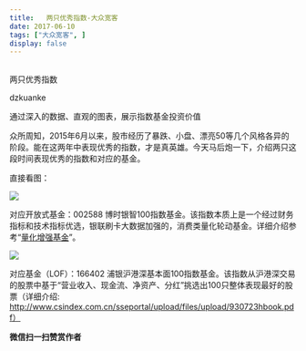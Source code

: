 ```yaml
---
title:   两只优秀指数-大众宽客
date: 2017-06-10
tags: ["大众宽客", ]
display: false
---
```



## 



两只优秀指数




dzkuanke




通过深入的数据、直观的图表，展示指数基金投资价值


众所周知，2015年6月以来，股市经历了暴跌、小盘、漂亮50等几个风格各异的阶段。能在这两年中表现优秀的指数，才是真英雄。今天马后炮一下，介绍两只这段时间表现优秀的指数和对应的基金。



直接看图：

<img data-s="300,640" data-type="jpeg" src="http://mmbiz.qpic.cn/mmbiz_jpg/PKw3FQPmhIhFHGYLEQiaVaePibJkldsEJ9s3dN52JJhrVqsmrxZKmtaKFyDSUwAokWCDkjtYbItbkxoCEwicFZOHg/0?wx_fmt=jpeg" style="" data-ratio="1.0971428571428572" data-w="875"/>

对应开放式基金：002588 博时银智100指数基金。该指数本质上是一个经过财务指标和技术指标优选，银联刷卡大数据加强的，消费类量化轮动基金。详细介绍参考“[量化增强基金](http://mp.weixin.qq.com/s?__biz=MzAwMTc1MDcwNw==&amp;mid=2648271895&amp;idx=1&amp;sn=f19909fdde51c21b2b817a4df839d219&amp;chksm=82f92fcbb58ea6ddb74259952f94fbc27aebec2ae9af694b63caa6d3014ac02d648d98e6cebf&amp;scene=21#wechat_redirect)”。





<img data-s="300,640" data-type="jpeg" src="http://mmbiz.qpic.cn/mmbiz_jpg/PKw3FQPmhIhFHGYLEQiaVaePibJkldsEJ9j0cDafVRATY5PKTrTImzKYYahuA5c9zxDDk7N0YURuibv16WNBsahkQ/0?wx_fmt=jpeg" style="" data-ratio="1.0933940774487472" data-w="878"/>

对应基金（LOF）：166402&nbsp;浦银沪港深基本面100指数基金。该指数从沪港深交易的股票中基于“营业收入、现金流、净资产、分红”挑选出100只整体表现最好的股票（详细介绍: http://www.csindex.com.cn/sseportal/upload/files/upload/930723hbook.pdf）






**微信扫一扫赞赏作者**